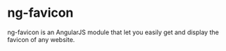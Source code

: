 # ng-favicon
ng-favicon is an AngularJS module that let you easily get and display the favicon of any website.
